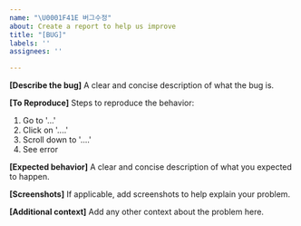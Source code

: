 ```yaml
---
name: "\U0001F41E 버그수정"
about: Create a report to help us improve
title: "[BUG]"
labels: ''
assignees: ''

---
```


**[Describe the bug]**
A clear and concise description of what the bug is.

**[To Reproduce]**
Steps to reproduce the behavior:
1. Go to '...'
2. Click on '....'
3. Scroll down to '....'
4. See error

**[Expected behavior]**
A clear and concise description of what you expected to happen.

**[Screenshots]**
If applicable, add screenshots to help explain your problem.

**[Additional context]**
Add any other context about the problem here.
